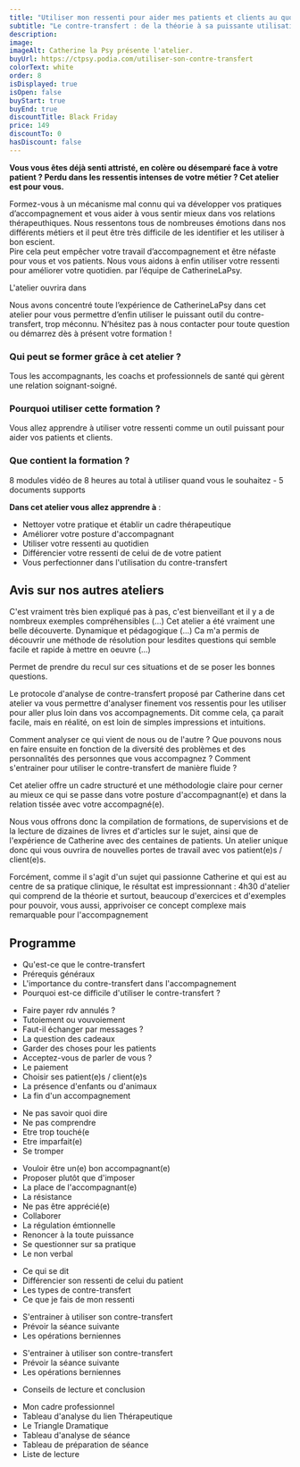 ```yaml
---
title: "Utiliser mon ressenti pour aider mes patients et clients au quotidien."
subtitle: "Le contre-transfert : de la théorie à sa puissante utilisation pratique."
description:
image:
imageAlt: Catherine la Psy présente l'atelier.
buyUrl: https://ctpsy.podia.com/utiliser-son-contre-transfert
colorText: white
order: 8
isDisplayed: true
isOpen: false
buyStart: true
buyEnd: true
discountTitle: Black Friday
price: 149
discountTo: 0
hasDiscount: false
---
```


**Vous vous êtes déjà senti attristé, en colère ou désemparé face à votre patient ? Perdu dans les ressentis intenses de votre métier ? Cet atelier est pour vous.**

Formez-vous à un mécanisme mal connu qui va développer vos pratiques d’accompagnement et vous aider à vous sentir mieux dans vos relations thérapeuthiques. Nous ressentons tous de nombreuses émotions dans nos différents métiers et il peut être très difficile de les identifier et les utiliser à bon escient.  
Pire cela peut empêcher votre travail d’accompagnement et être néfaste pour vous et vos patients. Nous vous aidons à enfin utiliser votre ressenti pour améliorer votre quotidien.
par l’équipe de CatherineLaPsy.

<Countdown deadline="2022-05-15 00:00:00">L'atelier ouvrira dans</Countdown>

<pictos-atelier duration="4h30"></pictos-atelier>

<nuxt-img 
    class="my-6" src="images/ateliers/contre-transfert/extract1.png"  
    sizes="sm:600px"
    format="webp"
    width="600"
    height="400">
</nuxt-img>

Nous avons concentré toute l’expérience de CatherineLaPsy dans cet atelier pour vous permettre d’enfin utiliser le puissant outil du contre-transfert, trop méconnu.
N’hésitez pas à nous contacter pour toute question ou démarrez dès à présent votre formation !

### Qui peut se former grâce à cet atelier ?

Tous les accompagnants, les coachs et professionnels de santé qui gèrent une relation soignant-soigné.

### Pourquoi utiliser cette formation ?

Vous allez apprendre à utiliser votre ressenti comme un outil puissant pour aider vos patients et clients.

### Que contient la formation ?

8 modules vidéo de 8 heures au total à utiliser quand vous le souhaitez - 5 documents supports

<display-text display='frame'>

**Dans cet atelier vous allez apprendre à** :

- Nettoyer votre pratique et établir un cadre thérapeutique
- Améliorer votre posture d'accompagnant
- Utiliser votre ressenti au quotidien
- Différencier votre ressenti de celui de de votre patient
- Vous perfectionner dans l'utilisation du contre-transfert

</display-text>

## Avis sur nos autres ateliers

<Vue-Horizontal>

<testimonial author="Sonia" image="woman1">
  C'est vraiment très bien expliqué pas à pas, c'est bienveillant et il y a de nombreux exemples compréhensibles (...)
</testimonial>

<testimonial author="Jeanne" image="woman2">
Cet atelier a été vraiment une belle découverte. Dynamique et pédagogique (...)
</testimonial>

<testimonial author="Cédric" image="man1">
Ca m'a permis de découvrir une méthode de résolution pour lesdites questions qui semble facile et rapide à mettre en oeuvre (...)
</testimonial>

<testimonial author="Jean-Michel" image="man2">Permet de prendre du recul sur ces situations et de se poser les bonnes questions.
</testimonial>

</section>

</Vue-Horizontal>

<gallery :images='["images/ateliers/contre-transfert/gal1.jpg","images/ateliers/contre-transfert/gal2.jpg","images/ateliers/contre-transfert/gal3.jpg"]'></gallery>

Le protocole d'analyse de contre-transfert proposé par Catherine dans cet atelier va vous permettre d'analyser finement vos ressentis pour les utiliser pour aller plus loin dans vos accompagnements. Dit comme cela, ça parait facile, mais en réalité, on est loin de simples impressions et intuitions.

Comment analyser ce qui vient de nous ou de l'autre ? Que pouvons nous en faire ensuite en fonction de la diversité des problèmes et des personnalités des personnes que vous accompagnez ? Comment s'entrainer pour utiliser le contre-transfert de manière fluide ?

Cet atelier offre un cadre structuré et une méthodologie claire pour cerner au mieux ce qui se passe dans votre posture d'accompagnant(e) et dans la relation tissée avec votre accompagné(e).

Nous vous offrons donc la compilation de formations, de supervisions et de la lecture de dizaines de livres et d'articles sur le sujet, ainsi que de l'expérience de Catherine avec des centaines de patients. Un atelier unique donc qui vous ouvrira de nouvelles portes de travail avec vos patient(e)s / client(e)s.

Forcément, comme il s'agit d'un sujet qui passionne Catherine et qui est au centre de sa pratique clinique, le résultat est impressionnant : 4h30 d'atelier qui comprend de la théorie et surtout, beaucoup d'exercices et d'exemples pour pouvoir, vous aussi, apprivoiser ce concept complexe mais remarquable pour l'accompagnement

## Programme

<expandable title="Introduction">

- Qu'est-ce que le contre-transfert
- Prérequis généraux
- L'importance du contre-transfert dans l'accompagnement
- Pourquoi est-ce difficile d'utiliser le contre-transfert ?

</expandable>

<expandable title="Prérequis : le cadre ">

- Faire payer rdv annulés ?
- Tutoiement ou vouvoiement
- Faut-il échanger par messages ?
- La question des cadeaux
- Garder des choses pour les patients
- Acceptez-vous de parler de vous ?
- Le paiement
- Choisir ses patient(e)s / client(e)s
- La présence d'enfants ou d'animaux
- La fin d'un accompagnement

</expandable>

<expandable title="Prérequis : les peurs de l'accompagnant(e)">

- Ne pas savoir quoi dire
- Ne pas comprendre
- Etre trop touché(e
- Etre imparfait(e)
- Se tromper

</expandable>

<expandable title="Prérequis : la posture de l'accompagnant(e)">

- Vouloir être un(e) bon accompagnant(e)
- Proposer plutôt que d'imposer
- La place de l'accompagnant(e)
- La résistance
- Ne pas être apprécié(e)
- Collaborer
- La régulation émtionnelle
- Renoncer à la toute puissance
- Se questionner sur sa pratique
- Le non verbal

</expandable>

<expandable title="Utiliser son contre-transfert">

- Ce qui se dit
- Différencier son ressenti de celui du patient
- Les types de contre-transfert
- Ce que je fais de mon ressenti

</expandable>

<expandable title="S'entrainer">

- S'entrainer à utiliser son contre-transfert
- Prévoir la séance suivante
- Les opérations berniennes

</expandable>

<expandable title="S'entrainer">

- S'entrainer à utiliser son contre-transfert
- Prévoir la séance suivante
- Les opérations berniennes

</expandable>

<expandable title="Pour aller plus loin et conclusion">

- Conseils de lecture et conclusion

</expandable>

<expandable title="Documents supports">

- Mon cadre professionnel
- Tableau d'analyse du lien Thérapeutique
- Le Triangle Dramatique
- Tableau d'analyse de séance
- Tableau de préparation de séance
- Liste de lecture

</expandable>
